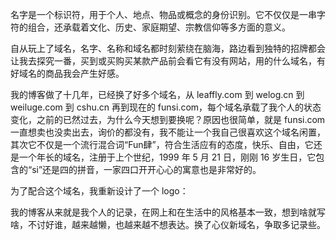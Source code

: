 名字是一个标识符，用于个人、地点、物品或概念的身份识别。它不仅仅是一串字符的组合，还承载着文化、历史、家庭期望、宗教信仰等多方面的意义。

自从玩上了域名，名字、名称和域名都时刻萦绕在脑海，路边看到独特的招牌都会让我去探究一番，买到或买购买某款产品前会看它有没有网站，用的什么域名，有好域名的商品我会产生好感。

我的博客做了十几年，已经换了好多个域名，从 leaffly.com 到 welog.cn 到 weiluge.com 到 cshu.cn 再到现在的 funsi.com，每个域名承载了我个人的状态变化，之前的已然过去，为什么今天想到要换呢？原因也很简单，就是 funsi.com 一直想卖也没卖出去，询价的都没有，我不能让一个我自己很喜欢这个域名闲置，其次它不仅是一个流行混合词“Fun肆”，符合生活应有的态度，快乐、自由，它还是一个年长的域名，注册于上个世纪，1999 年 5 月 21 日，刚刚 16 岁生日，它包含的“si”还是四的拼音，一家四口开开心心的寓意也是非常好的。

为了配合这个域名，我重新设计了一个 logo：

<!-- Failed to upload "fun肆.png" -->

我的博客从来就是我个人的记录，在网上和在生活中的风格基本一致，想到啥就写啥，不讨好谁，越来越懒，也越来越不想表达。换了心仪新域名，争取多记录些。

